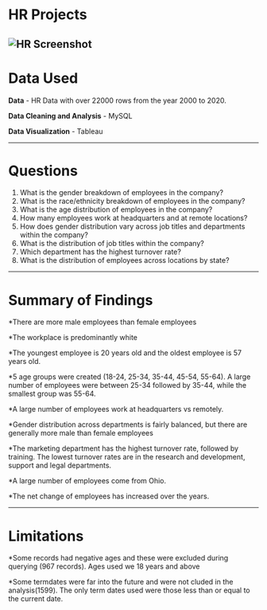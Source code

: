 # HR Projects
![HR Screenshot](https://github.com/cukoh/HR-Project/assets/136646603/80c97a88-b129-40a6-b974-6b6a8c66a9a4)
-------
# Data Used

**Data** - HR Data with over 22000 rows from the year 2000 to 2020.

**Data Cleaning and Analysis** - MySQL

**Data Visualization** - Tableau 

-----
# Questions
1. What is the gender breakdown of employees in the company?
2. What is the race/ethnicity breakdown of employees in the company?
3. What is the age distribution of employees in the company?
4. How many employees work at headquarters and at remote locations?
5. How does gender distribution vary across job titles and departments within the company?
6. What is the distribution of job titles within the company?
7. Which department has the highest turnover rate?
8. What is the distribution of employees across locations by state?
-------
# Summary of Findings
*There are more male employees than female employees

*The workplace is predominantly white

*The youngest employee is 20 years old and the oldest employee is 57 years old.

*5 age groups were created (18-24, 25-34, 35-44, 45-54, 55-64). A large number of employees were between 25-34 followed by 35-44, while the smallest group was 55-64.

*A large number of employees work at headquarters vs remotely.

*Gender distribution across departments is fairly balanced, but there are generally more male than female employees

*The marketing department has the highest turnover rate, followed by training. The lowest turnover rates are in the research and development, support and legal departments.

*A large number of employees come from Ohio.

*The net change of employees has increased over the years.

-------
# Limitations
*Some records had negative ages and these were excluded during querying (967 records). Ages used we 18 years and above

*Some termdates were far into the future and were not cluded in the analysis(1599). The only term dates used were those less than or equal to the current date.
